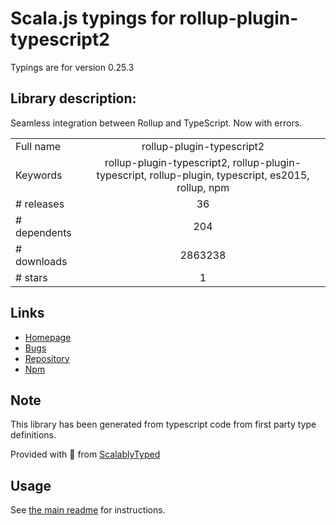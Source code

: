 
# Scala.js typings for rollup-plugin-typescript2

Typings are for version 0.25.3

## Library description:
Seamless integration between Rollup and TypeScript. Now with errors.

|                    |                 |
| ------------------ | :-------------: |
| Full name          | rollup-plugin-typescript2 |
| Keywords           | rollup-plugin-typescript2, rollup-plugin-typescript, rollup-plugin, typescript, es2015, rollup, npm |
| # releases         | 36 |
| # dependents       | 204 |
| # downloads        | 2863238 |
| # stars            | 1 |

## Links
- [Homepage](https://github.com/ezolenko/rollup-plugin-typescript2)
- [Bugs](https://github.com/ezolenko/rollup-plugin-typescript2/issues)
- [Repository](https://github.com/ezolenko/rollup-plugin-typescript2)
- [Npm](https://www.npmjs.com/package/rollup-plugin-typescript2)
    


## Note
This library has been generated from typescript code from first party type definitions.

Provided with :purple_heart: from [ScalablyTyped](https://github.com/oyvindberg/ScalablyTyped)

## Usage
See [the main readme](../../readme.md) for instructions.



